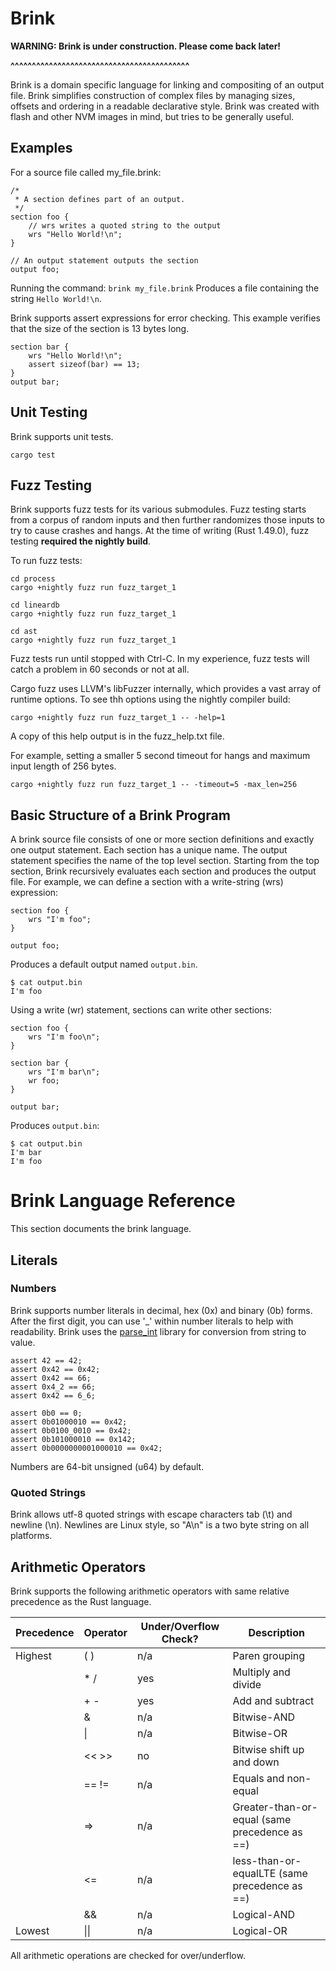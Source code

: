 # Brink

__WARNING: Brink is under construction.  Please come back later!__

__^^^^^^^^^^^^^^^^^^^^^^^^^^^^^^^^^^^^^^^^^^__



Brink is a domain specific language for linking and compositing of
an output file.  Brink simplifies construction of complex files by managing sizes,
offsets and ordering in a readable declarative style.  Brink was created with
flash and other NVM images in mind, but tries to be generally useful.

## Examples

For a source file called my_file.brink:

    /*
     * A section defines part of an output.
     */
    section foo {
        // wrs writes a quoted string to the output
        wrs "Hello World!\n";
    }

    // An output statement outputs the section
    output foo;

Running the command:
`brink my_file.brink` Produces a file containing the string `Hello World!\n`.

Brink supports assert expressions for error checking.  This example verifies that the size of the section is 13 bytes long.

    section bar {
        wrs "Hello World!\n";
        assert sizeof(bar) == 13;
    }
    output bar;

## Unit Testing

Brink supports unit tests.

    cargo test

## Fuzz Testing

Brink supports fuzz tests for its various submodules.  Fuzz testing starts from
a corpus of random inputs and then further randomizes those inputs to try to
cause crashes and hangs.  At the time of writing (Rust 1.49.0), fuzz testing
**required the nightly build**.

To run fuzz tests:

    cd process
    cargo +nightly fuzz run fuzz_target_1

    cd lineardb
    cargo +nightly fuzz run fuzz_target_1

    cd ast
    cargo +nightly fuzz run fuzz_target_1

Fuzz tests run until stopped with Ctrl-C.  In my experience, fuzz tests will catch a problem in 60 seconds or not at all.

Cargo fuzz uses LLVM's libFuzzer internally, which provides a vast array of runtime options.  To see thh options using the nightly compiler build:

    cargo +nightly fuzz run fuzz_target_1 -- -help=1

A copy of this help output is in the fuzz_help.txt file.

For example, setting a smaller 5 second timeout for hangs and maximum input length of 256 bytes.

    cargo +nightly fuzz run fuzz_target_1 -- -timeout=5 -max_len=256

## Basic Structure of a Brink Program

A brink source file consists of one or more section definitions and exactly one output statement.    Each section has a unique name.  The output statement specifies the name of the top level section.  Starting from the top section, Brink recursively evaluates each section and produces the output file.  For example, we can define a section with a write-string (wrs) expression:

    section foo {
        wrs "I'm foo";
    }

    output foo;

Produces a default output named `output.bin`.

    $ cat output.bin
    I'm foo



Using a write (wr) statement, sections can write other sections:

    section foo {
        wrs "I'm foo\n";
    }

    section bar {
        wrs "I'm bar\n";
        wr foo;
    }

    output bar;

Produces `output.bin`:

    $ cat output.bin
    I'm bar
    I'm foo

# Brink Language Reference

This section documents the brink language.

## Literals

### Numbers

Brink supports number literals in decimal, hex (0x) and binary (0b) forms.  After the first digit, you can use '_' within number literals to help with readability.  Brink uses the [parse_int](https://crates.io/crates/parse_int) library for conversion from string to value.

    assert 42 == 42;
    assert 0x42 == 0x42;
    assert 0x42 == 66;
    assert 0x4_2 == 66;
    assert 0x42 == 6_6;

    assert 0b0 == 0;
    assert 0b01000010 == 0x42;
    assert 0b0100_0010 == 0x42;
    assert 0b101000010 == 0x142;
    assert 0b0000000001000010 == 0x42;

Numbers are 64-bit unsigned (u64) by default.

### Quoted Strings

Brink allows utf-8 quoted strings with escape characters tab (\t) and newline (\n).  Newlines are Linux style, so "A\n" is a two byte string on all platforms.

## Arithmetic Operators

Brink supports the following arithmetic operators with same relative precedence as the Rust language.

| Precedence | Operator | Under/Overflow Check? | Description                                   |
|------------|----------|-----------------------|-----------------------------------------------|
| Highest    | (   )    | n/a                   | Paren grouping                                |
|            | *   /    | yes                   | Multiply and divide                           |
|            | +   -    | yes                   | Add and subtract                              |
|            | &        | n/a                   | Bitwise-AND                                   |
|            | \|       | n/a                   | Bitwise-OR                                    |
|            | <<  >>   | no                    | Bitwise shift up and down                     |
|            | ==  !=   | n/a                   | Equals and non-equal                          |
|            | =>       | n/a                   | Greater-than-or-equal (same precedence as ==) |
|            | <=       | n/a                   | less-than-or-equalLTE (same precedence as ==) |
|            | &&       | n/a                   | Logical-AND                                   |
| Lowest     | \|\|     | n/a                   | Logical-OR                                    |

All arithmetic operations are checked for over/underflow.

